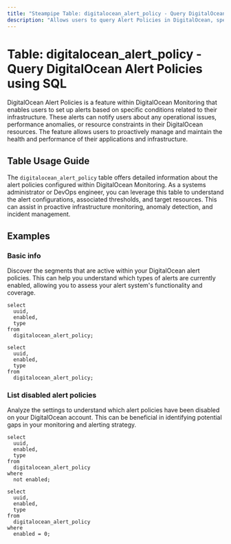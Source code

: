 ```yaml
---
title: "Steampipe Table: digitalocean_alert_policy - Query DigitalOcean Alert Policies using SQL"
description: "Allows users to query Alert Policies in DigitalOcean, specifically the alert policy configurations and associated details, providing insights into alert management and monitoring."
---
```


# Table: digitalocean_alert_policy - Query DigitalOcean Alert Policies using SQL

DigitalOcean Alert Policies is a feature within DigitalOcean Monitoring that enables users to set up alerts based on specific conditions related to their infrastructure. These alerts can notify users about any operational issues, performance anomalies, or resource constraints in their DigitalOcean resources. The feature allows users to proactively manage and maintain the health and performance of their applications and infrastructure.

## Table Usage Guide

The `digitalocean_alert_policy` table offers detailed information about the alert policies configured within DigitalOcean Monitoring. As a systems administrator or DevOps engineer, you can leverage this table to understand the alert configurations, associated thresholds, and target resources. This can assist in proactive infrastructure monitoring, anomaly detection, and incident management.

## Examples

### Basic info
Discover the segments that are active within your DigitalOcean alert policies. This can help you understand which types of alerts are currently enabled, allowing you to assess your alert system's functionality and coverage.

```sql+postgres
select
  uuid,
  enabled,
  type
from
  digitalocean_alert_policy;
```

```sql+sqlite
select
  uuid,
  enabled,
  type
from
  digitalocean_alert_policy;
```

### List disabled alert policies
Analyze the settings to understand which alert policies have been disabled on your DigitalOcean account. This can be beneficial in identifying potential gaps in your monitoring and alerting strategy.

```sql+postgres
select
  uuid,
  enabled,
  type
from
  digitalocean_alert_policy
where
  not enabled;
```

```sql+sqlite
select
  uuid,
  enabled,
  type
from
  digitalocean_alert_policy
where
  enabled = 0;
```
